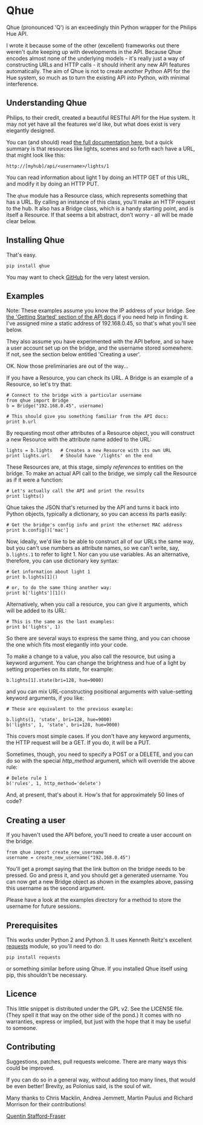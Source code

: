 # Qhue

Qhue (pronounced 'Q') is an exceedingly thin Python wrapper for the Philips Hue API.

I wrote it because some of the other (excellent) frameworks out there weren't quite keeping up with developments in the API.  Because Qhue encodes almost none of the underlying models - it's really just a way of constructing URLs and HTTP calls - it should inherit any new API features automatically.  The aim of Qhue is not to create another Python API for the Hue system, so much as to turn the existing API *into* Python, with minimal interference.

## Understanding Qhue

Philips, to their credit, created a beautiful RESTful API for the Hue system.  It may not yet have all the features we'd like, but what does exist is very elegantly designed.  

You can (and should) read [the full documentation here](http://www.developers.meethue.com/philips-hue-api), but a quick summary is that resources like lights, scenes and so forth each have a URL, that might look like this:

    http://[myhub]/api/<username>/lights/1

You can read information about light 1 by doing an HTTP GET of this URL, and modify it by doing an HTTP PUT.

The `qhue` module has a Resource class, which represents something that has a URL. By calling an instance of this class, you'll make an HTTP request to the hub.  It also has a Bridge class, which is a handy starting point, and is itself a Resource.  If that seems a bit abstract, don't worry - all will be made clear below.

## Installing Qhue

That's easy.

    pip install qhue

You may want to check [GitHub](https://github.com/quentinsf/qhue) for the very latest version.

## Examples

Note: These examples assume you know the IP address of your bridge.  See [the 'Getting Started' section of the API docs](http://www.developers.meethue.com/documentation/getting-started) if you need help in finding it.  I've assigned mine a static address of 192.168.0.45, so that's what you'll see below.

They also assume you have experimented with the API before, and so have a user account set up on the bridge, and the username stored somewhere.  If not, see the section below entitled 'Creating a user'. 

OK.  Now those preliminaries are out of the way...

If you have a Resource, you can check its URL. A Bridge is an example of a Resource, so let's try that:

    # Connect to the bridge with a particular username
    from qhue import Bridge
    b = Bridge("192.168.0.45", username)

    # This should give you something familiar from the API docs:
    print b.url 

By requesting most other attributes of a Resource object, you will construct a new Resource with the attribute name added to the URL:

    lights = b.lights   # Creates a new Resource with its own URL
    print lights.url    # Should have '/lights' on the end

These Resources are, at this stage, simply *references* to entities on the bridge. To make an actual API call to the bridge, we simply call the Resource as if it were a function:

    # Let's actually call the API and print the results
    print lights()  

Qhue takes the JSON that's returned by the API and turns it back into Python objects, typically a dictionary, so you can access its parts easily:

    # Get the bridge's config info and print the ethernet MAC address
    print b.config()['mac']

Now, ideally, we'd like to be able to construct all of our URLs the same way, but you can't use numbers as attribute names, so we can't write, say, `b.lights.1` to refer to light 1.  Nor can you use variables.  As an alternative, therefore, you can use dictionary key syntax:

    # Get information about light 1
    print b.lights[1]()

    # or, to do the same thing another way:
    print b['lights'][1]()

Alternatively, when you call a resource, you can give it arguments, which will be added to its URL:

    # This is the same as the last examples:
    print b('lights', 1)

So there are several ways to express the same thing, and you can choose the one which fits most elegantly into your code.

To make a change to a value, you also call the resource, but using a keyword argument.  You can change the brightness and hue of a light by setting properties on its *state*, for example:

    b.lights[1].state(bri=128, hue=9000)

and you can mix URL-constructing positional arguments with value-setting keyword arguments, if you like:

    # These are equivalent to the previous example:

    b.lights(1, 'state', bri=128, hue=9000)
    b('lights', 1, 'state', bri=128, hue=9000)

This covers most simple cases.  If you don't have any keyword arguments, the HTTP request will be a GET.  If you do, it will be a PUT.  

Sometimes, though, you need to specify a POST or a DELETE, and you can do so with the special *http_method* argument, which will override the above rule:

    # Delete rule 1
    b('rules', 1, http_method='delete')

And, at present, that's about it.  How's that for approximately 50 lines of code?


## Creating a user

If you haven't used the API before, you'll need to create a user account on the bridge.

    from qhue import create_new_username
    username = create_new_username("192.168.0.45")

You'll get a prompt saying that the link button on the bridge needs to be pressed.  Go and press it, and you should get a generated username. You can now get a new Bridge object as shown in the examples above, passing this username as the second argument.

Please have a look at the examples directory for a method to store the username for future sessions.

## Prerequisites

This works under Python 2 and Python 3.  It uses Kenneth Reitz's excellent [requests](http://docs.python-requests.org/en/latest/) module, so you'll need to do:

    pip install requests

or something similar before using Qhue.  If you installed Qhue itself using pip, this shouldn't be necessary.


## Licence

This little snippet is distributed under the GPL v2. See the LICENSE file. (They spell it that way on the other side of the pond.) It comes with no warranties, express or implied, but just with the hope that it may be useful to someone.


## Contributing

Suggestions, patches, pull requests welcome.  There are many ways this could be improved.  

If you can do so in a general way, without adding too many lines, that would be even better!  Brevity, as Polonius said, is the soul of wit.

Many thanks to Chris Macklin, Andrea Jemmett, Martin Paulus and Richard Morrison for their contributions!

[Quentin Stafford-Fraser](http://quentinsf.com)


